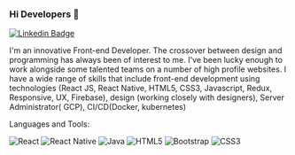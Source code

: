 ### Hi Developers 👋

[![Linkedin Badge](https://img.shields.io/badge/-Vandana-blue?style=flat-square&logo=Linkedin&logoColor=white&link=https://www.linkedin.com/in/vandana-m-62a411206/)](https://www.linkedin.com/in/vandana-m-62a411206//)

I'm an innovative Front-end Developer.
The crossover between design and programming has always been of interest to me. I've been lucky enough to work alongside some talented teams on a number of high profile websites. I have a wide range of skills that include front-end development using technologies (React JS, React Native, HTML5, CSS3, Javascript, Redux, Responsive, UX, Firebase), design (working closely with designers), Server Administrator( GCP), CI/CD(Docker, kubernetes)

Languages and Tools: 

 <img alt="React" src="https://img.shields.io/badge/react-%2320232a.svg?style=flat-square&logo=react&logoColor=%2361DAFB"/>  <img alt="React Native" src="https://img.shields.io/badge/React%20Native-RN-blue?style=flat-square"/>  <img alt="Java" src="https://img.shields.io/badge/JS-Javascript-blue?style=flat-square"/> <img alt="HTML5" src="https://img.shields.io/badge/html5-%23E34F26.svg?style=flat-square&logo=html5&logoColor=white"/>  <img alt="Bootstrap" src="https://img.shields.io/badge/bootstrap-%23563D7C.svg?style=flat-square&logo=bootstrap&logoColor=white"/> <img alt="CSS3" src="https://img.shields.io/badge/css3-%231572B6.svg?style=flat-square&logo=css3&logoColor=white"/>  
 
 
 
<!--
**Vandanadeveloper/Vandanadeveloper** is a ✨ _special_ ✨ repository because its `README.md` (this file) appears on your GitHub profile.

Here are some ideas to get you started:

- 🔭 I’m currently working on ...
- 🌱 I’m currently learning ...
- 👯 I’m looking to collaborate on ...
- 🤔 I’m looking for help with ...
- 💬 Ask me about ...
- 📫 How to reach me: ...
- 😄 Pronouns: ...
- ⚡ Fun fact: .....

-->
